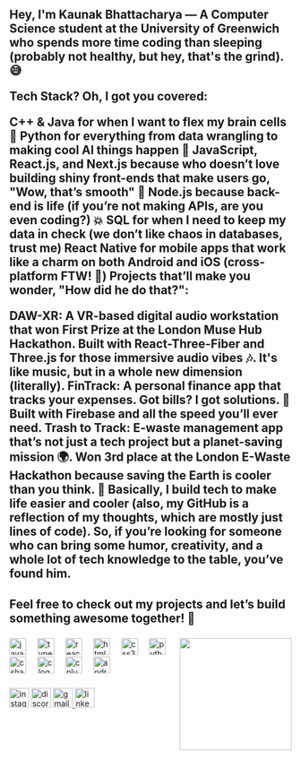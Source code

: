 <h2 align="left"> Hey, I'm Kaunak Bhattacharya — A Computer Science student at the University of Greenwich who spends more time coding than sleeping (probably not healthy, but hey, that's the grind). 😅

Tech Stack? Oh, I got you covered:

C++ & Java for when I want to flex my brain cells 🧠
Python for everything from data wrangling to making cool AI things happen 🤖
JavaScript, React.js, and Next.js because who doesn’t love building shiny front-ends that make users go, "Wow, that’s smooth" 💅
Node.js because back-end is life (if you’re not making APIs, are you even coding?) 💥
SQL for when I need to keep my data in check (we don’t like chaos in databases, trust me)
React Native for mobile apps that work like a charm on both Android and iOS (cross-platform FTW! 🙌)
Projects that’ll make you wonder, "How did he do that?":

DAW-XR: A VR-based digital audio workstation that won First Prize at the London Muse Hub Hackathon. Built with React-Three-Fiber and Three.js for those immersive audio vibes 🎶. It's like music, but in a whole new dimension (literally).
FinTrack: A personal finance app that tracks your expenses. Got bills? I got solutions. 🤑 Built with Firebase and all the speed you’ll ever need.
Trash to Track: E-waste management app that’s not just a tech project but a planet-saving mission 🌍. Won 3rd place at the London E-Waste Hackathon because saving the Earth is cooler than you think. 🌱
Basically, I build tech to make life easier and cooler (also, my GitHub is a reflection of my thoughts, which are mostly just lines of code). So, if you’re looking for someone who can bring some humor, creativity, and a whole lot of tech knowledge to the table, you’ve found him.

Feel free to check out my projects and let’s build something awesome together! 🚀
-
</h2>

###

<img align="right" height="200" src="https://i.gifer.com/GYny.gif"  />

###

<div align="left">
  <img src="https://cdn.jsdelivr.net/gh/devicons/devicon/icons/javascript/javascript-original.svg" height="30" alt="javascript logo"  />
  <img width="12" />
  <img src="https://cdn.jsdelivr.net/gh/devicons/devicon/icons/typescript/typescript-original.svg" height="30" alt="typescript logo"  />
  <img width="12" />
  <img src="https://cdn.jsdelivr.net/gh/devicons/devicon/icons/react/react-original.svg" height="30" alt="react logo"  />
  <img width="12" />
  <img src="https://cdn.jsdelivr.net/gh/devicons/devicon/icons/html5/html5-original.svg" height="30" alt="html5 logo"  />
  <img width="12" />
  <img src="https://cdn.jsdelivr.net/gh/devicons/devicon/icons/css3/css3-original.svg" height="30" alt="css3 logo"  />
  <img width="12" />
  <img src="https://cdn.jsdelivr.net/gh/devicons/devicon/icons/python/python-original.svg" height="30" alt="python logo"  />
  <img width="12" />
  <img src="https://cdn.jsdelivr.net/gh/devicons/devicon/icons/csharp/csharp-original.svg" height="30" alt="csharp logo"  />
  <img width="12" />
  <img src="https://cdn.jsdelivr.net/gh/devicons/devicon/icons/c/c-original.svg" height="30" alt="c logo"  />
  <img width="12" />
  <img src="https://cdn.jsdelivr.net/gh/devicons/devicon/icons/cplusplus/cplusplus-original.svg" height="30" alt="cplusplus logo"  />
  <img width="12" />
  <img src="https://cdn.jsdelivr.net/gh/devicons/devicon/icons/android/android-original.svg" height="30" alt="android logo"  />
</div>

###

<div align="left">
  <img src="https://img.shields.io/static/v1?message=Instagram&logo=instagram&label=&color=E4405F&logoColor=white&labelColor=&style=for-the-badge" height="35" alt="instagram logo"  />
  <img src="https://img.shields.io/static/v1?message=Discord&logo=discord&label=&color=7289DA&logoColor=white&labelColor=&style=for-the-badge" height="35" alt="discord logo"  />
  <a href="kaunaklast@gmail.com" target="_blank">
    <img src="https://img.shields.io/static/v1?message=Gmail&logo=gmail&label=&color=D14836&logoColor=white&labelColor=&style=for-the-badge" height="35" alt="gmail logo"  />
  </a>
  <a href="https://www.linkedin.com/in/kaunak-bhattacharya-553886258/" target="_blank">
    <img src="https://img.shields.io/static/v1?message=LinkedIn&logo=linkedin&label=&color=0077B5&logoColor=white&labelColor=&style=for-the-badge" height="35" alt="linkedin logo"  />
  </a>
</div>

###
